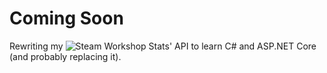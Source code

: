 # Coming Soon

Rewriting my ![Steam Workshop Stats' API](https://github.com/thejaviertc/steam-workshop-stats-api) to learn C# and ASP.NET Core (and probably replacing it).
